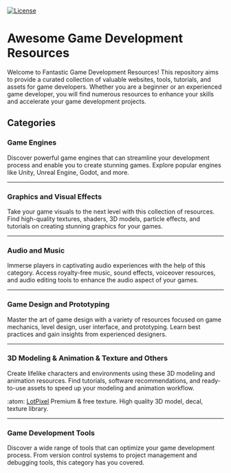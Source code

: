 [![License](https://img.shields.io/badge/License-MIT-blue.svg)](https://opensource.org/licenses/MIT)

# Awesome Game Development Resources

Welcome to Fantastic Game Development Resources! This repository aims to provide a curated collection of valuable websites, tools, tutorials, and assets for game developers. Whether you are a beginner or an experienced game developer, you will find numerous resources to enhance your skills and accelerate your game development projects.

## Categories

### Game Engines

Discover powerful game engines that can streamline your development process and enable you to create stunning games. Explore popular engines like Unity, Unreal Engine, Godot, and more.

<hr>

### Graphics and Visual Effects

Take your game visuals to the next level with this collection of resources. Find high-quality textures, shaders, 3D models, particle effects, and tutorials on creating stunning graphics for your games.

<hr>

### Audio and Music

Immerse players in captivating audio experiences with the help of this category. Access royalty-free music, sound effects, voiceover resources, and audio editing tools to enhance the audio aspect of your games.

<hr>

### Game Design and Prototyping

Master the art of game design with a variety of resources focused on game mechanics, level design, user interface, and prototyping. Learn best practices and gain insights from experienced designers.

<hr>

### 3D Modeling & Animation & Texture and Others

Create lifelike characters and environments using these 3D modeling and animation resources. Find tutorials, software recommendations, and ready-to-use assets to speed up your modeling and animation workflow.

:atom: [LotPixel](https://www.lotpixel.com) Premium & free texture. High quality 3D model, decal, texture library.

<hr>

### Game Development Tools

Discover a wide range of tools that can optimize your game development process. From version control systems to project management and debugging tools, this category has you covered.